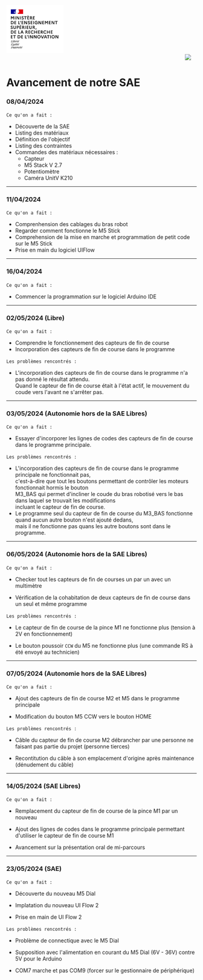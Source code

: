 <img src="https://github.com/ErenS61/SAE4-BRAS-ROBOT-M5STACK/blob/main/Images/Logo_enseignement_sup.png" width="152">&nbsp;&nbsp;&nbsp;&nbsp;&nbsp;&nbsp;&nbsp;&nbsp;&nbsp;&nbsp;&nbsp;&nbsp;&nbsp;&nbsp;&nbsp;&nbsp;&nbsp;&nbsp;&nbsp;&nbsp;&nbsp;&nbsp;&nbsp;&nbsp;&nbsp;&nbsp;&nbsp;&nbsp;&nbsp;&nbsp;&nbsp;&nbsp;&nbsp;&nbsp;&nbsp;&nbsp;&nbsp;&nbsp;&nbsp;&nbsp;&nbsp;&nbsp;&nbsp;&nbsp;&nbsp;&nbsp;&nbsp;&nbsp;&nbsp;&nbsp;&nbsp;&nbsp;&nbsp;&nbsp;&nbsp;&nbsp;&nbsp;&nbsp;&nbsp;&nbsp;&nbsp;&nbsp;&nbsp;&nbsp;&nbsp;&nbsp;&nbsp;&nbsp;&nbsp;&nbsp;&nbsp;&nbsp;&nbsp;&nbsp;&nbsp;&nbsp;&nbsp;&nbsp;&nbsp;&nbsp;&nbsp;&nbsp;&nbsp;&nbsp;&nbsp;&nbsp;&nbsp;&nbsp;&nbsp;&nbsp;&nbsp;&nbsp;&nbsp;&nbsp;&nbsp;&nbsp;&nbsp;&nbsp;&nbsp;&nbsp;&nbsp;&nbsp;&nbsp;&nbsp;&nbsp;&nbsp;&nbsp;&nbsp;&nbsp;&nbsp;&nbsp;&nbsp;&nbsp;&nbsp;&nbsp;&nbsp;&nbsp;&nbsp;&nbsp;&nbsp;<img src="https://github.com/ErenS61/SAE4-BRAS-ROBOT-M5STACK/blob/main/Images/Logo_Universit%C3%A9_de_Haute-Alsace_-_UHA.png" width="330">

# Avancement de notre SAE

### 08/04/2024

`Ce qu'on a fait :`

- Découverte de la SAE
- Listing des matériaux
- Définition de l'objectif
- Listing des contraintes
- Commandes des matériaux nécessaires :
  - Capteur
  - M5 Stack V 2.7
  - Potentiomètre
  - Caméra UnitV K210

***

### 11/04/2024

`Ce qu'on a fait :`

- Comprenhension des cablages du bras robot
- Regarder comment fonctionne le M5 Stick
- Comprehension de la mise en marche et programmation de petit code sur le M5 Stick
- Prise en main du logiciel UIFlow

***

### 16/04/2024

`Ce qu'on a fait :`

- Commencer la programmation sur le logiciel Arduino IDE

***

### 02/05/2024 (Libre)

`Ce qu'on a fait :`

- Comprendre le fonctionnement des capteurs de fin de course
- Incorporation des capteurs de fin de course dans le programme

`Les problèmes rencontrés :`

- L'incorporation des capteurs de fin de course dans le programme n'a pas donné le résultat attendu. <br>Quand le capteur de fin de course était à l'état actif, le mouvement du coude vers l'avant ne s'arrêter pas.

***

### 03/05/2024 (Autonomie hors de la SAE Libres)

`Ce qu'on a fait :`

- Essayer d'incorporer les lignes de codes des capteurs de fin de course dans le programme principale.

`Les problèmes rencontrés :`

- L'incorporation des capteurs de fin de course dans le programme principale ne fonctionnait pas, <br>c'est-à-dire que tout les boutons permettant de contrôler les moteurs fonctionnait hormis le bouton <br>M3_BAS qui permet d'incliner le coude du bras robotisé vers le bas dans laquel se trouvait les modifications <br>incluant le capteur de fin de course.
- Le programme seul du capteur de fin de course du M3_BAS fonctionne quand aucun autre bouton n'est ajouté dedans, <br>mais il ne fonctionne pas quans les autre boutons sont dans le programme.

***

### 06/05/2024 (Autonomie hors de la SAE Libres)

`Ce qu'on a fait :`

- Checker tout les capteurs de fin de courses un par un avec un multimètre

- Vérification de la cohabitation de deux capteurs de fin de course dans un seul et même programme

`Les problèmes rencontrés :`

- Le capteur de fin de course de la pince M1 ne fonctionne plus (tension à 2V en fonctionnement)

- Le bouton poussoir `CCW` du M5 ne fonctionne plus (une commande RS à été envoyé au technicien)

***

### 07/05/2024 (Autonomie hors de la SAE Libres)

`Ce qu'on a fait :`

- Ajout des capteurs de fin de course M2 et M5 dans le programme principale

- Modification du bouton M5 CCW vers le bouton HOME

`Les problèmes rencontrés :`

- Câble du capteur de fin de course M2 débrancher par une personne ne faisant pas partie du projet (personne tierces)

- Recontitution du câble à son emplacement d'origine après maintenance (dénudement du câble)

***

### 14/05/2024 (SAE Libres)

`Ce qu'on a fait :`

- Remplacement du capteur de fin de course de la pince M1 par un nouveau

- Ajout des lignes de codes dans le programme principale permettant d'utiliser le capteur de fin de course M1

- Avancement sur la présentation oral de mi-parcours

***

### 23/05/2024 (SAE)

`Ce qu'on a fait :`

- Découverte du nouveau M5 Dial

- Implatation du nouveau UI Flow 2

- Prise en main de UI Flow 2

`Les problèmes rencontrés :`

- Problème de connectique avec le M5 Dial

- Supposition avec l'alimentation en courant du M5 Dial (6V - 36V) contre 5V pour le Arduino

- COM7 marche et pas COM9 (forcer sur le gestionnaire de périphérique)
